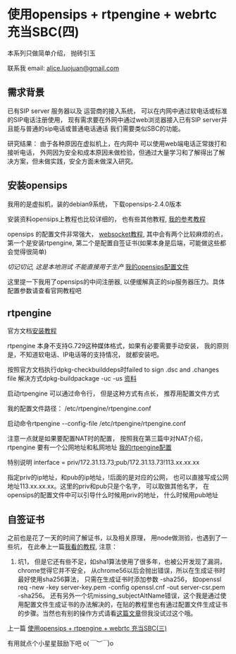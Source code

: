 
# 使用opensips + rtpengine + webrtc 充当SBC(四)

本系列只做简单介绍， 抛砖引玉

联系我 email: alice.luojuan@gmail.com

## 需求背景

已有SIP server 服务器以及 运营商的接入系统， 可以在内网中通过软电话或标准的SIP电话注册使用， 现有需求要在外网中通过web浏览器接入已有SIP server并且能与普通的sip电话或普通电话通话 我们需要类似SBC的功能。

研究结果： 由于各种原因在虚拟机上，在内网中 可以使用web端电话正常拨打和接听电话， 外网因为安全和成本原因未做检验，但通过大量学习和了解得出了解决方案，但未做实践，安全方面未做深入研究。

## 安装opensips

我用的是虚拟机，装的debian9系统， 下载opensips-2.4.0版本

安装资料opensips上教程也比较详细的， 也有些其他教程, [我的参考教程](https://blog.csdn.net/yiyangtime/article/details/84899536)

opensips 的配置文件非常强大， [websocket教程](https://www.opensips.org/Documentation/Tutorials-WebSocket-2-4), 其中会有两个比较麻烦的点， 第一个是安装rtpengine, 第二个是配置自签证书(如果本身是后端，可能做这些都会觉得很简单)

*切记切记, 这是本地测试 不能直接用于生产*
[我的opensips配置文件](//github.com/forjuan/SBC-opensips-rtpengine/blob/master/docs/rtpengine.conf)

这里提一下我用了opensips的中间注册器, 以便缓解真正的sip服务器压力。具体配置参数请查看官网教程吧


## rtpengine

官方文档[安装教程](https://github.com/sipwise/rtpengine#compiling-and-installing)

rtpengine 本身不支持G.729这种媒体格式，如果有必要需要手动安装， 我的原则是，不知道软电话、IP电话等的支持情况， 就都安装吧。

按照官方文档执行dpkg-checkbuilddeps时failed to sign .dsc and .changes file  解决方式dpkg-buildpackage -uc -us
[资料](https://serverfault.com/questions/191785/how-can-i-properly-sign-a-package-i-modified-and-recompiled)


启动rtpengine
可以通过命令行， 但是这种方式有点长， 推荐用配置文件方式

我的配置文件路径： /etc/rtpengine/rtpengine.conf

启动命令rtpengine --config-file /etc/rtpengine/rtpengine.conf

注意一点就是如果要配置NAT时的配置， 按照我在第三篇中对NAT介绍，rtpengine 要有一个公网地址和私网地址
[我的rtpengine配置](//github.com/forjuan/SBC-opensips-rtpengine/blob/master/docs/rtpengine.conf)

特别说明
interface = priv/172.31.13.73;pub/172.31.13.73!113.xx.xx.xx

指定priv的ip地址，和pub的ip地址，!后面的是对应的公网， 也可以直接写成公网地址113.xx.xx.xx。这里的priv和pub只是个名字， 可以取做其他名字， 在opensips的配置文件中可以引导什么时候用priv的地址， 什么时候用pub地址

## 自签证书

之前也是花了一天的时间了解证书，以及相关原理， 用node做测验，也遇到了一些坑， 在此奉上一篇[我看的教程](https://www.jianshu.com/p/cab185575b92),
注意： 
1. 坑1， 但是它还有些不足，如sha1算法使用了很多年，也被公开发现了漏洞， chrome觉得它并不安全， 从chrome56以后会抛出错误，所以在生成证书时最好使用sha256算法， 只需在生成证书时添加参数 -sha256， 如openssl req -new -key server-key.pem -config openssl.cnf -out server-csr.pem -sha256。 还有另外一个坑missing_subjectAltName错误，这个我是通过使用配置文件生成证书的办法解决的，在贴的教程里也有通过配置文件生成证书的步骤。当然也有别的操作方式请看[这篇文章](https://moxo.io/blog/2017/08/01/problem-missing-subjectaltname-while-makeing-self-signed-cert/)但我没试过这个哦。


上一篇 [使用opensips + rtpengine + webrtc 充当SBC(三)](//github.com/forjuan/SBC-opensips-rtpengine/blob/master/docs/3.md)


有用就点个小星星鼓励下吧 o(*￣︶￣*)o
